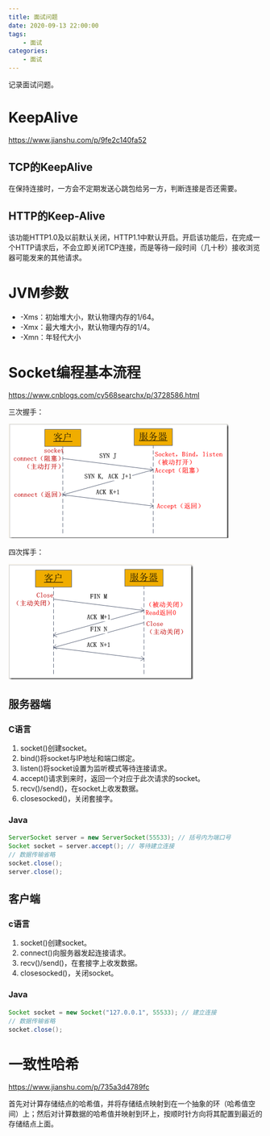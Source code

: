 ```yaml
---
title: 面试问题
date: 2020-09-13 22:00:00
tags: 
	- 面试
categories:
	- 面试
---
```


记录面试问题。

<!--more-->

# KeepAlive

https://www.jianshu.com/p/9fe2c140fa52

## TCP的KeepAlive

在保持连接时，一方会不定期发送心跳包给另一方，判断连接是否还需要。

## HTTP的Keep-Alive

该功能HTTP1.0及以前默认关闭，HTTP1.1中默认开启。开启该功能后，在完成一个HTTP请求后，不会立即关闭TCP连接，而是等待一段时间（几十秒）接收浏览器可能发来的其他请求。

# JVM参数

- -Xms：初始堆大小，默认物理内存的1/64。
- -Xmx：最大堆大小，默认物理内存的1/4。
- -Xmn：年轻代大小

# Socket编程基本流程

https://www.cnblogs.com/cy568searchx/p/3728586.html

三次握手：

![image-20200914153512157](../images/%E9%9D%A2%E8%AF%95%E9%97%AE%E9%A2%98/image-20200914153512157.png)

四次挥手：

![image-20200914153544195](../images/%E9%9D%A2%E8%AF%95%E9%97%AE%E9%A2%98/image-20200914153544195.png)

## 服务器端

### C语言

1. socket()创建socket。
2. bind()将socket与IP地址和端口绑定。
3. listen()将socket设置为监听模式等待连接请求。
4. accept()请求到来时，返回一个对应于此次请求的socket。
5. recv()/send()，在socket上收发数据。
6. closesocked()，关闭套接字。

### Java

```java
ServerSocket server = new ServerSocket(55533); // 括号内为端口号
Socket socket = server.accept(); // 等待建立连接	
// 数据传输省略
socket.close();
server.close();
```

## 客户端

### c语言

1. socket()创建socket。
2. connect()向服务器发起连接请求。
3. recv()/send()，在套接字上收发数据。
4. closesocked()，关闭socket。

### Java

```java
Socket socket = new Socket("127.0.0.1", 55533); // 建立连接
// 数据传输省略
socket.close();
```

# 一致性哈希

https://www.jianshu.com/p/735a3d4789fc

首先对计算存储结点的哈希值，并将存储结点映射到在一个抽象的环（哈希值空间）上；然后对计算数据的哈希值并映射到环上，按顺时针方向将其配置到最近的存储结点上面。